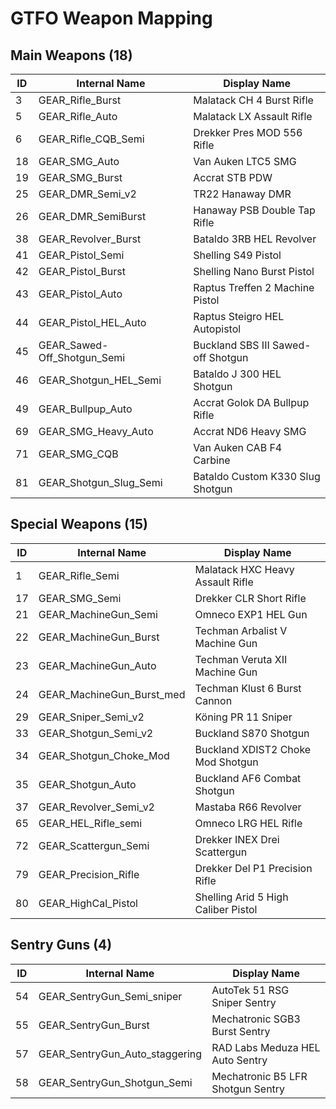 # GTFO Weapon Mapping

## Main Weapons (18)

| ID | Internal Name | Display Name |
|----|---------------|--------------|
| 3 | GEAR_Rifle_Burst | Malatack CH 4 Burst Rifle |
| 5 | GEAR_Rifle_Auto | Malatack LX Assault Rifle |
| 6 | GEAR_Rifle_CQB_Semi | Drekker Pres MOD 556 Rifle |
| 18 | GEAR_SMG_Auto | Van Auken LTC5 SMG |
| 19 | GEAR_SMG_Burst | Accrat STB PDW |
| 25 | GEAR_DMR_Semi_v2 | TR22 Hanaway DMR |
| 26 | GEAR_DMR_SemiBurst | Hanaway PSB Double Tap Rifle |
| 38 | GEAR_Revolver_Burst | Bataldo 3RB HEL Revolver |
| 41 | GEAR_Pistol_Semi | Shelling S49 Pistol |
| 42 | GEAR_Pistol_Burst | Shelling Nano Burst Pistol |
| 43 | GEAR_Pistol_Auto | Raptus Treffen 2 Machine Pistol |
| 44 | GEAR_Pistol_HEL_Auto | Raptus Steigro HEL Autopistol |
| 45 | GEAR_Sawed-Off_Shotgun_Semi | Buckland SBS III Sawed-off Shotgun |
| 46 | GEAR_Shotgun_HEL_Semi | Bataldo J 300 HEL Shotgun |
| 49 | GEAR_Bullpup_Auto | Accrat Golok DA Bullpup Rifle |
| 69 | GEAR_SMG_Heavy_Auto | Accrat ND6 Heavy SMG |
| 71 | GEAR_SMG_CQB | Van Auken CAB F4 Carbine |
| 81 | GEAR_Shotgun_Slug_Semi | Bataldo Custom K330 Slug Shotgun |

## Special Weapons (15)

| ID | Internal Name | Display Name |
|----|---------------|--------------|
| 1 | GEAR_Rifle_Semi | Malatack HXC Heavy Assault Rifle |
| 17 | GEAR_SMG_Semi | Drekker CLR Short Rifle |
| 21 | GEAR_MachineGun_Semi | Omneco EXP1 HEL Gun |
| 22 | GEAR_MachineGun_Burst | Techman Arbalist V Machine Gun |
| 23 | GEAR_MachineGun_Auto | Techman Veruta XII Machine Gun |
| 24 | GEAR_MachineGun_Burst_med | Techman Klust 6 Burst Cannon |
| 29 | GEAR_Sniper_Semi_v2 | Köning PR 11 Sniper |
| 33 | GEAR_Shotgun_Semi_v2 | Buckland S870 Shotgun |
| 34 | GEAR_Shotgun_Choke_Mod | Buckland XDIST2 Choke Mod Shotgun |
| 35 | GEAR_Shotgun_Auto | Buckland AF6 Combat Shotgun |
| 37 | GEAR_Revolver_Semi_v2 | Mastaba R66 Revolver |
| 65 | GEAR_HEL_Rifle_semi | Omneco LRG HEL Rifle |
| 72 | GEAR_Scattergun_Semi | Drekker INEX Drei Scattergun |
| 79 | GEAR_Precision_Rifle | Drekker Del P1 Precision Rifle |
| 80 | GEAR_HighCal_Pistol | Shelling Arid 5 High Caliber Pistol |

## Sentry Guns (4)

| ID | Internal Name | Display Name |
|----|---------------|--------------|
| 54 | GEAR_SentryGun_Semi_sniper | AutoTek 51 RSG Sniper Sentry |
| 55 | GEAR_SentryGun_Burst | Mechatronic SGB3 Burst Sentry |
| 57 | GEAR_SentryGun_Auto_staggering | RAD Labs Meduza HEL Auto Sentry |
| 58 | GEAR_SentryGun_Shotgun_Semi | Mechatronic B5 LFR Shotgun Sentry |
